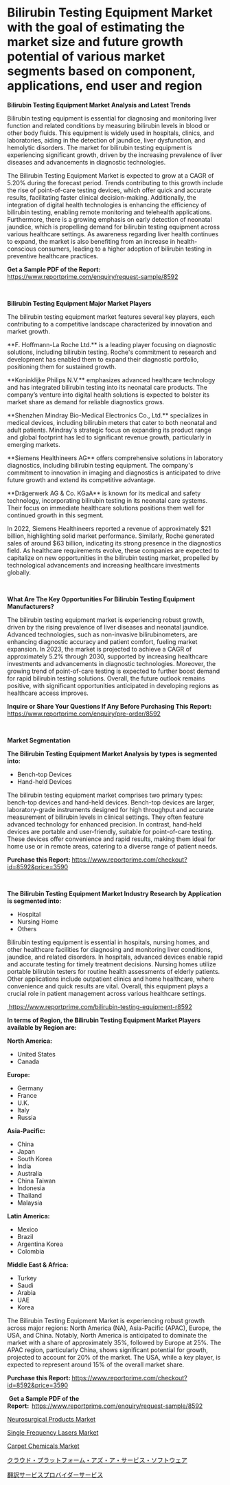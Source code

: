 <p><h1>Bilirubin Testing Equipment Market with the goal of estimating the market size and future growth potential of various market segments based on component, applications, end user and region</h1></p><p><strong>Bilirubin Testing Equipment Market Analysis and Latest Trends</strong></p>
<p><p>Bilirubin testing equipment is essential for diagnosing and monitoring liver function and related conditions by measuring bilirubin levels in blood or other body fluids. This equipment is widely used in hospitals, clinics, and laboratories, aiding in the detection of jaundice, liver dysfunction, and hemolytic disorders. The market for bilirubin testing equipment is experiencing significant growth, driven by the increasing prevalence of liver diseases and advancements in diagnostic technologies. </p><p>The Bilirubin Testing Equipment Market is expected to grow at a CAGR of 5.20% during the forecast period. Trends contributing to this growth include the rise of point-of-care testing devices, which offer quick and accurate results, facilitating faster clinical decision-making. Additionally, the integration of digital health technologies is enhancing the efficiency of bilirubin testing, enabling remote monitoring and telehealth applications. Furthermore, there is a growing emphasis on early detection of neonatal jaundice, which is propelling demand for bilirubin testing equipment across various healthcare settings. As awareness regarding liver health continues to expand, the market is also benefiting from an increase in health-conscious consumers, leading to a higher adoption of bilirubin testing in preventive healthcare practices.</p></p>
<p><strong>Get a Sample PDF of the Report:&nbsp;</strong> <a href="https://www.reportprime.com/enquiry/request-sample/8592">https://www.reportprime.com/enquiry/request-sample/8592</a></p>
<p>&nbsp;</p>
<p><strong>Bilirubin Testing Equipment Major Market Players</strong></p>
<p><p>The bilirubin testing equipment market features several key players, each contributing to a competitive landscape characterized by innovation and market growth. </p><p>**F. Hoffmann-La Roche Ltd.** is a leading player focusing on diagnostic solutions, including bilirubin testing. Roche's commitment to research and development has enabled them to expand their diagnostic portfolio, positioning them for sustained growth.</p><p>**Koninklijke Philips N.V.** emphasizes advanced healthcare technology and has integrated bilirubin testing into its neonatal care products. The company’s venture into digital health solutions is expected to bolster its market share as demand for reliable diagnostics grows.</p><p>**Shenzhen Mindray Bio-Medical Electronics Co., Ltd.** specializes in medical devices, including bilirubin meters that cater to both neonatal and adult patients. Mindray's strategic focus on expanding its product range and global footprint has led to significant revenue growth, particularly in emerging markets.</p><p>**Siemens Healthineers AG** offers comprehensive solutions in laboratory diagnostics, including bilirubin testing equipment. The company's commitment to innovation in imaging and diagnostics is anticipated to drive future growth and extend its competitive advantage.</p><p>**Drägerwerk AG & Co. KGaA** is known for its medical and safety technology, incorporating bilirubin testing in its neonatal care systems. Their focus on immediate healthcare solutions positions them well for continued growth in this segment.</p><p>In 2022, Siemens Healthineers reported a revenue of approximately $21 billion, highlighting solid market performance. Similarly, Roche generated sales of around $63 billion, indicating its strong presence in the diagnostics field. As healthcare requirements evolve, these companies are expected to capitalize on new opportunities in the bilirubin testing market, propelled by technological advancements and increasing healthcare investments globally.</p></p>
<p>&nbsp;</p>
<p><strong>What Are The Key Opportunities For Bilirubin Testing Equipment Manufacturers?</strong></p>
<p><p>The bilirubin testing equipment market is experiencing robust growth, driven by the rising prevalence of liver diseases and neonatal jaundice. Advanced technologies, such as non-invasive bilirubinometers, are enhancing diagnostic accuracy and patient comfort, fueling market expansion. In 2023, the market is projected to achieve a CAGR of approximately 5.2% through 2030, supported by increasing healthcare investments and advancements in diagnostic technologies. Moreover, the growing trend of point-of-care testing is expected to further boost demand for rapid bilirubin testing solutions. Overall, the future outlook remains positive, with significant opportunities anticipated in developing regions as healthcare access improves.</p></p>
<p><strong>Inquire or Share Your Questions If Any Before Purchasing This Report:</strong> <a href="https://www.reportprime.com/enquiry/pre-order/8592">https://www.reportprime.com/enquiry/pre-order/8592</a></p>
<p>&nbsp;</p>
<p><strong>Market Segmentation</strong></p>
<p><strong>The Bilirubin Testing Equipment Market Analysis by types is segmented into:</strong></p>
<p><ul><li>Bench-top Devices</li><li>Hand-held Devices</li></ul></p>
<p><p>The bilirubin testing equipment market comprises two primary types: bench-top devices and hand-held devices. Bench-top devices are larger, laboratory-grade instruments designed for high throughput and accurate measurement of bilirubin levels in clinical settings. They often feature advanced technology for enhanced precision. In contrast, hand-held devices are portable and user-friendly, suitable for point-of-care testing. These devices offer convenience and rapid results, making them ideal for home use or in remote areas, catering to a diverse range of patient needs.</p></p>
<p><strong>Purchase this Report:&nbsp;</strong><a href="https://www.reportprime.com/checkout?id=8592&price=3590">https://www.reportprime.com/checkout?id=8592&price=3590</a></p>
<p>&nbsp;</p>
<p><strong>The Bilirubin Testing Equipment Market Industry Research by Application is segmented into:</strong></p>
<p><ul><li>Hospital</li><li>Nursing Home</li><li>Others</li></ul></p>
<p><p>Bilirubin testing equipment is essential in hospitals, nursing homes, and other healthcare facilities for diagnosing and monitoring liver conditions, jaundice, and related disorders. In hospitals, advanced devices enable rapid and accurate testing for timely treatment decisions. Nursing homes utilize portable bilirubin testers for routine health assessments of elderly patients. Other applications include outpatient clinics and home healthcare, where convenience and quick results are vital. Overall, this equipment plays a crucial role in patient management across various healthcare settings.</p></p>
<p><a href="https://www.reportprime.com/bilirubin-testing-equipment-r8592">&nbsp;https://www.reportprime.com/bilirubin-testing-equipment-r8592</a></p>
<p><strong>In terms of Region, the Bilirubin Testing Equipment Market Players available by Region are:</strong></p>
<p>
    <p> <strong> North America: </strong>
        <ul>
            <li>United States</li>
            <li>Canada</li>
        </ul>
        </p> 
    <p> <strong> Europe: </strong>
        <ul>
            <li>Germany</li>
            <li>France</li>
            <li>U.K.</li>
            <li>Italy</li>
            <li>Russia</li>
        </ul>
        </p> 
    <p> <strong> Asia-Pacific: </strong>
        <ul>
            <li>China</li>
            <li>Japan</li>
            <li>South Korea</li>
            <li>India</li>
            <li>Australia</li>
            <li>China Taiwan</li>
            <li>Indonesia</li>
            <li>Thailand</li>
            <li>Malaysia</li>
        </ul>
        </p> 
    <p> <strong> Latin America: </strong>
        <ul>
            <li>Mexico</li>
            <li>Brazil</li>
            <li>Argentina Korea</li>
            <li>Colombia</li>
        </ul>
        </p> 
    <p> <strong> Middle East & Africa: </strong>
        <ul>
            <li>Turkey</li>
            <li>Saudi</li>
            <li>Arabia</li>
            <li>UAE</li>
            <li>Korea</li>
        </ul>
    </p>
    </p>
<p><p>The Bilirubin Testing Equipment Market is experiencing robust growth across major regions: North America (NA), Asia-Pacific (APAC), Europe, the USA, and China. Notably, North America is anticipated to dominate the market with a share of approximately 35%, followed by Europe at 25%. The APAC region, particularly China, shows significant potential for growth, projected to account for 20% of the market. The USA, while a key player, is expected to represent around 15% of the overall market share.</p></p>
<p><strong>Purchase this Report: </strong><a href="https://www.reportprime.com/checkout?id=8592&price=3590">https://www.reportprime.com/checkout?id=8592&price=3590</a></p>
<p>&nbsp;<strong>Get a Sample PDF of the Report:&nbsp;&nbsp;</strong><a href="https://www.reportprime.com/enquiry/request-sample/8592">https://www.reportprime.com/enquiry/request-sample/8592</a></p>
<p><strong></strong></p>
<p><p><a href="https://github.com/NorbertYates/Market-Research-Report-List-7/blob/main/neurosurgical-products-market.md">Neurosurgical Products Market</a></p><p><a href="https://www.linkedin.com/pulse/insights-single-frequency-lasers-market-share-competitive-landscape-u5f8c?trackingId=reL1%2Be3RRAWf%2FJVBmztHkQ%3D%3D">Single Frequency Lasers Market</a></p><p><a href="https://issuu.com/reportprime-2/docs/carpet-chemicals-market-size-2030.p_a119a2800b0a3a">Carpet Chemicals Market</a></p><p><a href="https://medium.com/@henriettemills1/cloud-platform-as-a-service-software-23edf8f63164">クラウド・プラットフォーム・アズ・ア・サービス・ソフトウェア</a></p><p><a href="https://medium.com/@henriettemills1/translation-services-provider-services-b2734d7e1836">翻訳サービスプロバイダーサービス</a></p></p>